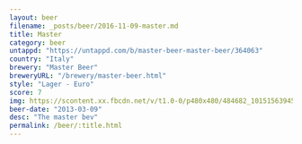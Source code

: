 ```yaml
---
layout: beer
filename: _posts/beer/2016-11-09-master.md
title: Master
category: beer
untappd: "https://untappd.com/b/master-beer-master-beer/364063"
country: "Italy"
brewery: "Master Beer"
breweryURL: "/brewery/master-beer.html"
style: "Lager - Euro"
score: 7
img: https://scontent.xx.fbcdn.net/v/t1.0-0/p480x480/484682_10151563945163745_604451899_n.jpg?oh=7728415ec7aa25b862802730ba2e7af4&oe=598563C0
beer-date: "2013-03-09"
desc: "The master bev"
permalink: /beer/:title.html
---
```

